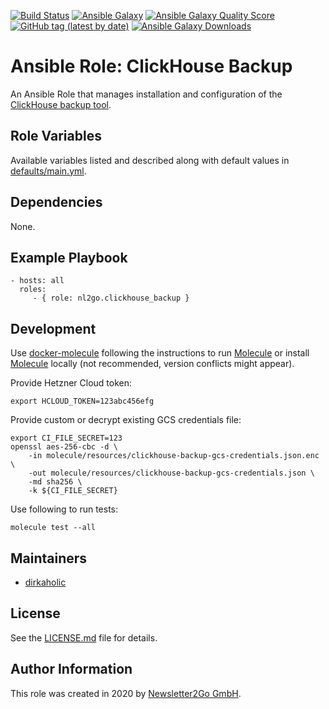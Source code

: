 [![Build Status](https://travis-ci.com/nl2go/ansible-role-clickhouse-backup.svg?branch=master)](https://travis-ci.com/nl2go/ansible-role-clickhouse-backup)
[![Ansible Galaxy](https://img.shields.io/badge/role-nl2go.clickhouse_backup-blue.svg)](https://galaxy.ansible.com/nl2go/clickhouse_backup/)
[![Ansible Galaxy Quality Score](https://img.shields.io/ansible/quality/49618)](https://galaxy.ansible.com/nl2go/clickhouse_backup/)
[![GitHub tag (latest by date)](https://img.shields.io/github/v/tag/nl2go/ansible-role-clickhouse-backup)](https://github.com/nl2go/ansible-role-clickhouse-backup/releases)
[![Ansible Galaxy Downloads](https://img.shields.io/ansible/role/d/49618.svg?color=blue)](https://galaxy.ansible.com/nl2go/clickhouse_backup/)

# Ansible Role: ClickHouse Backup

An Ansible Role that manages installation and configuration of the [ClickHouse backup tool](https://github.com/AlexAkulov/clickhouse-backup).

## Role Variables

Available variables listed and described along with default values in [defaults/main.yml](defaults/main.yml).

## Dependencies

None.

## Example Playbook

    - hosts: all
      roles:
         - { role: nl2go.clickhouse_backup }

## Development

Use [docker-molecule](https://github.com/nl2go/docker-molecule) following the instructions to run [Molecule](https://molecule.readthedocs.io/en/stable/)
or install [Molecule](https://molecule.readthedocs.io/en/stable/) locally (not recommended, version conflicts might appear).

Provide Hetzner Cloud token:

    export HCLOUD_TOKEN=123abc456efg

Provide custom or decrypt existing GCS credentials file:

    export CI_FILE_SECRET=123
    openssl aes-256-cbc -d \
        -in molecule/resources/clickhouse-backup-gcs-credentials.json.enc \
        -out molecule/resources/clickhouse-backup-gcs-credentials.json \
        -md sha256 \
        -k ${CI_FILE_SECRET}

Use following to run tests:

    molecule test --all

## Maintainers

- [dirkaholic](https://github.com/dirkaholic)

## License

See the [LICENSE.md](LICENSE.md) file for details.

## Author Information

This role was created in 2020 by [Newsletter2Go GmbH](https://www.newsletter2go.com/).

